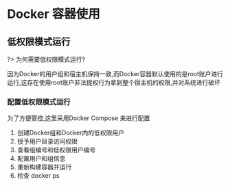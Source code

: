 # Docker 容器使用

## 低权限模式运行

?> 为何需要低权限模式运行?

因为Docker的用户组和宿主机保持一致,而Docker容器默认使用的是root账户进行运行,这存在使用root账户非法提权行为拿到整个宿主机的权限,并对系统进行破坏



### 配置低权限模式运行

为了方便管控,这里采用Docker Compose 来进行配置

1. 创建Docker组和Docker内的低权限用户
2. 授予用户目录访问权限
3. 查看组编号和低权限用户编号
4. 配置用户和组信息
5. 重新构建容器并运行
6. 检查 docker ps
